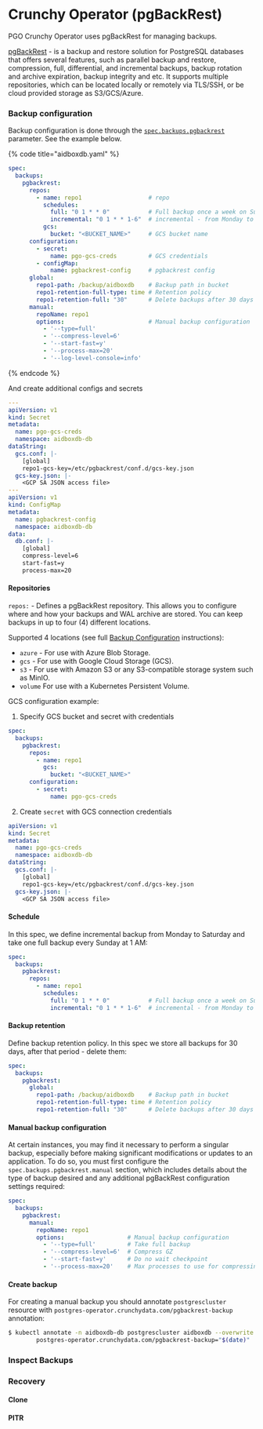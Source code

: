 # Crunchy Operator (pgBackRest)

PGO Crunchy Operator uses pgBackRest for managing backups.&#x20;

[pgBackRest](https://pgbackrest.org/) - is a backup and restore solution for PostgreSQL databases that offers several features, such as parallel backup and restore, compression, full, differential, and incremental backups, backup rotation and archive expiration, backup integrity and etc. It supports multiple repositories, which can be located locally or remotely via TLS/SSH, or be cloud provided storage as  S3/GCS/Azure.

### Backup configuration

Backup configuration is done through the [`spec.backups.pgbackrest`](https://access.crunchydata.com/documentation/postgres-operator/5.3.1/references/crd/#postgresclusterspecbackupspgbackrest) parameter. See the example below.

{% code title="aidboxdb.yaml" %}
```yaml
spec:
  backups:
    pgbackrest:
      repos:
        - name: repo1                   # repo
          schedules:
            full: "0 1 * * 0"           # Full backup once a week on Sunday at 1 AM
            incremental: "0 1 * * 1-6"  # incremental - from Monday to Saturday at 1 AM   
          gcs:
            bucket: "<BUCKET_NAME>"     # GCS bucket name 
      configuration:
        - secret:
            name: pgo-gcs-creds         # GCS credentials
        - configMap:
            name: pgbackrest-config     # pgbackrest config
      global:
        repo1-path: /backup/aidboxdb    # Backup path in bucket
        repo1-retention-full-type: time # Retention policy  
        repo1-retention-full: "30"      # Delete backups after 30 days
      manual:
        repoName: repo1
        options:                        # Manual backup configuration
          - '--type=full'
          - '--compress-level=6'
          - '--start-fast=y'
          - '--process-max=20'
          - '--log-level-console=info'
```
{% endcode %}

And create additional configs and secrets

```yaml
---
apiVersion: v1
kind: Secret
metadata:
  name: pgo-gcs-creds
  namespace: aidboxdb-db
dataString:
  gcs.conf: |-
    [global]
    repo1-gcs-key=/etc/pgbackrest/conf.d/gcs-key.json
  gcs-key.json: |-
    <GCP SA JSON access file>
---
apiVersion: v1
kind: ConfigMap
metadata:
  name: pgbackrest-config
  namespace: aidboxdb-db
data:
  db.conf: |-
    [global]
    compress-level=6
    start-fast=y
    process-max=20
```

#### Repositories

`repos:` - Defines a pgBackRest repository. This allows you to configure where and how your backups and WAL archive are stored. You can keep backups in up to four (4) different locations.

Supported 4 locations (see full [Backup Configuration](https://access.crunchydata.com/documentation/postgres-operator/5.3.1/tutorial/backups/) instructions):

* `azure` - For use with Azure Blob Storage.&#x20;
* `gcs` - For use with Google Cloud Storage (GCS).&#x20;
* `s3` - For use with Amazon S3 or any S3-compatible storage system such as MinIO.&#x20;
* `volume` For use with a Kubernetes Persistent Volume.

GCS configuration example:

1. Specify GCS bucket and secret with credentials

```yaml
spec:
  backups:
    pgbackrest:
      repos:
        - name: repo1        
          gcs:
            bucket: "<BUCKET_NAME>" 
      configuration:
        - secret:
            name: pgo-gcs-creds
```

2. Create `secret` with GCS connection credentials

```yaml
apiVersion: v1
kind: Secret
metadata:
  name: pgo-gcs-creds
  namespace: aidboxdb-db
dataString:
  gcs.conf: |-
    [global]
    repo1-gcs-key=/etc/pgbackrest/conf.d/gcs-key.json
  gcs-key.json: |-
    <GCP SA JSON access file>
```

#### Schedule

In this spec, we define incremental backup from Monday to Saturday and take one full backup every Sunday at 1 AM:

```yaml
spec:
  backups:
    pgbackrest:
      repos:
        - name: repo1
          schedules:
            full: "0 1 * * 0"           # Full backup once a week on Sunday at 1AM
            incremental: "0 1 * * 1-6"  # incremental - from Monday to Saturday at 1AM
```

#### Backup retention

Define backup retention policy. In this spec we store all backups for 30 days, after that period - delete them:

```yaml
spec:
  backups:
    pgbackrest:
      global:
        repo1-path: /backup/aidboxdb    # Backup path in bucket
        repo1-retention-full-type: time # Retention policy  
        repo1-retention-full: "30"      # Delete backups after 30 days
```

#### Manual backup configuration

At certain instances, you may find it necessary to perform a singular backup, especially before making significant modifications or updates to an application. To do so, you must first configure the `spec.backups.pgbackrest.manual` section, which includes details about the type of backup desired and any additional pgBackRest configuration settings required:

```yaml
spec:
  backups:
    pgbackrest:
      manual:
        repoName: repo1
        options:                  # Manual backup configuration
          - '--type=full'         # Take full backup
          - '--compress-level=6'  # Compress GZ
          - '--start-fast=y'      # Do no wait checkpoint
          - '--process-max=20'    # Max processes to use for compressing and transfer
```

#### Create backup

For creating a manual backup you should annotate `postgrescluster` resource with `postgres-operator.crunchydata.com/pgbackrest-backup` annotation:

```bash
$ kubectl annotate -n aidboxdb-db postgrescluster aidboxdb --overwrite \
        postgres-operator.crunchydata.com/pgbackrest-backup="$(date)"
```

### Inspect Backups

### Recovery

#### Clone

#### PITR

